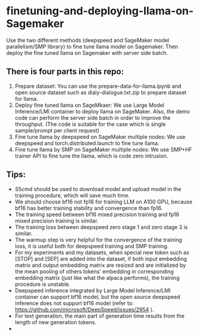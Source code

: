 # finetuning-and-deploying-llama-on-Sagemaker

Use the two different methods (deepspeed and SageMaker model parallelism/SMP library) to fine tune llama model on Sagemaker. Then deploy the fine tuned llama on Sagemaker with server side batch. 

## There is four parts in this repo:
1. Prepare dataset: You can use the prepare-data-for-llama.ipynb and open source dataset such as dialy-dialogue.txt.zip to prepare dataset for llama.
2. Deploy fine tuned llama on SageMkaer: We use Large Model Inference/LMI container to deploy llama on SageMaker. Also, the demo code can perform the server side batch in order to improve the throughput. (The code is suitable for the case which is single sample/prompt per client request)
3. Fine tune llama by deepspeed on SageMaker multiple nodes: We use deepspeed and torch.distributed.launch to fine tune llama. 
4. Fine tune llama by SMP on SageMaker multiple nodes: We use SMP+HF trainer API to fine tune the llama, which is code zero intrusion.

## Tips:
* S5cmd should be used to download model and upload model in the training procedure, which will save much time.
* We should choose bf16 not fp16 for training LLM on A100 GPU, because bf16 has better training stability and convergence than fp16.
* The training speed between bf16 mixed precision training and fp16 mixed precision training is similar.
* The training loss between deepspeed zero stage 1 and zero stage 3 is similar.
* The warmup step is very helpful for the convergence of the training loss, it is useful both for deepspeed training and SMP training.
* For my experiments and my datasets, when special new token such as [STOP] and [SEP] are added into the dataset, if both input embedding matrix and output embedding matrix are resized and are initialized by the mean pooling of others tokens’ embedding in corresponding embedding matrix (just like what the alpaca performs), the training procedure is unstable.
* Deepspeed inference integrated by Large Model Inference/LMI container can support bf16 model, but the open source deepspeed inference does not support bf16 model (refer to:  https://github.com/microsoft/DeepSpeed/issues/2954 ).
* For text generation,  the main part of generation time results from the length of new generation tokens.
* 


